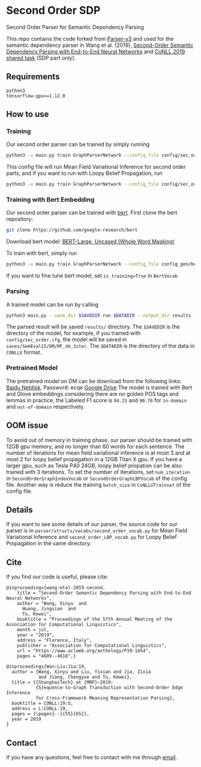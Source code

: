 # Second Order SDP
Second Order Parser for Semantic Dependency Parsing

This repo contains the code forked from [Parser-v3](https://github.com/tdozat/Parser-v3) and used for the semantic dependency parser in Wang et al. (2019), [Second-Order Semantic Dependency Parsing with End-to-End Neural Networks](https://arxiv.org/abs/1906.07880) and [CoNLL 2019 shared task](http://mrp.nlpl.eu/) (SDP part only). 

## Requirements
```
python3
tensorflow-gpu>=1.12.0
```
## How to use
### Training
Our second order parser can be trained by simply running
```bash
python3 -u main.py train GraphParserNetwork --config_file config/sec_order.cfg --noscreen
```
This config file will run Mean Field Variational Inference for second order parts, and if you want to run with Loopy Belief Propagation, run
```bash
python3 -u main.py train GraphParserNetwork --config_file config/sec_order_LBP.cfg --noscreen
```

### Training with Bert Embedding
Our second order parser can be trained with [bert](https://github.com/google-research/bert). First clone the bert repository:
```bash
git clone https://github.com/google-research/bert
```
Download bert model: [BERT-Large, Uncased (Whole Word Masking)](https://storage.googleapis.com/bert_models/2019_05_30/wwm_uncased_L-24_H-1024_A-16.zip)

To train with bert, simply run
```bash
python3 -u main.py train GraphParserNetwork --config_file config_gen/bert_large_glove_previous_layer_100linear_01lr_5decay_dm_switch_new1.cfg --noscreen
```
If you want to fine tune bert model, set `is_training=True`  in `BertVocab`

### Parsing
A trained model can be run by calling
```bash
python3 main.py --save_dir $SAVEDIR run $DATADIR --output_dir results 
```
The parsed result will be saved `results/` directory. The `$SAVEDIR` is the directory of the model, for example, if you trained with `config/sec_order.cfg`, the model will be saved in `saves/SemEval15/DM/MF_dm_3iter`. The `$DATADIR` is the directory of the data in `CONLLU` format.

### Pretrained Model
The pretrained model on DM can be download from the following links:
[Baidu Netdisk](https://pan.baidu.com/s/1xc6z8tvf7HgCn6CycqkbkQ), Password: ecqe
[Google Drive](https://drive.google.com/open?id=1HEw-4FYAToQxESD5lulfONnDk883PnGS)
The model is trained with Bert and Glove embeddings considering there are no golden POS tags and lemmas in practice, the Labeled F1 score is `94.25` and `90.76` for `in-domain` and `out-of-domain` respectively.

## OOM issue
To avoid out of memory in training phase, our parser should be trained with 12GB gpu memory, and no longer than 60 words for each sentence. The number of iterations for mean field variational inference is at most 3 and at most 2 for loopy belief propagation in a 12GB Titan X gpu. If you have a larger gpu, such as Tesla P40 24GB, loopy belief propation can be also trained with 3 iterations. To set the number of iterations, set `num_iteration` in `SecondOrderGraphIndexVocab` or `SecondOrderGraphLBPVocab` of the config file. Another way is reduce the training `batch_size` in `CoNLLUTrainset` of the config file.

## Details
If you want to see some details of our parser, the source code for our parser is in `parser/structs/vocabs/second_order_vocab.py` for Mean Field Variational Inference and `second_order_LBP_vocab.py` for Loopy Belief Propagation in the same directory.

## Cite
<!-- Detailed description will be updated soon. -->
<!-- Our code for [CoNLL 2019 shared task](http://mrp.nlpl.eu/) (SDP part) will be updated soon. -->
If you find our code is useful, please cite:
```
@inproceedings{wang-etal-2019-second,
    title = "Second-Order Semantic Dependency Parsing with End-to-End Neural Networks",
    author = "Wang, Xinyu  and
      Huang, Jingxian  and
      Tu, Kewei",
    booktitle = "Proceedings of the 57th Annual Meeting of the Association for Computational Linguistics",
    month = jul,
    year = "2019",
    address = "Florence, Italy",
    publisher = "Association for Computational Linguistics",
    url = "https://www.aclweb.org/anthology/P19-1454",
    pages = "4609--4618",}
```
```
@inproceedings{Wan:Liu:Jia:19,
  author = {Wang, Xinyu and Liu, Yixian and Jia, Zixia
            and Jiang, Chengyue and Tu, Kewei},
  title = {{ShanghaiTech} at {MRP}~2019:
           {S}equence-to-Graph Transduction with Second-Order Edge Inference
           for Cross-Framework Meaning Representation Parsing},
  booktitle = CONLL:19:U,
  address = L:CONLL:19,
  pages = {\pages{--}{55}{65}},
  year = 2019
}
```

## Contact
If you have any questions, feel free to contact with me through [email](mailto:wangxy1@shanghaitech.edu.cn).
